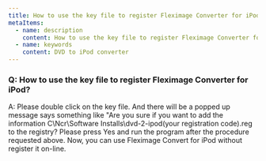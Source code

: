 ```yaml
---
title: How to use the key file to register Fleximage Converter for iPod?
metaItems:
  - name: description
    content: How to use the key file to register Fleximage Converter for iPod?
  - name: keywords
    content: DVD to iPod converter
---
```


### Q: How to use the key file to register Fleximage Converter for iPod?

A: Please double click on the key file. And there will be a popped up message says something like "Are you sure if you want to add the information C\Ncr\Software Installs\dvd-2-ipod\(your registration code).reg to the registry? Please press Yes and run the program after the procedure requested above. Now, you can use Fleximage Convert for iPod without register it on-line.

